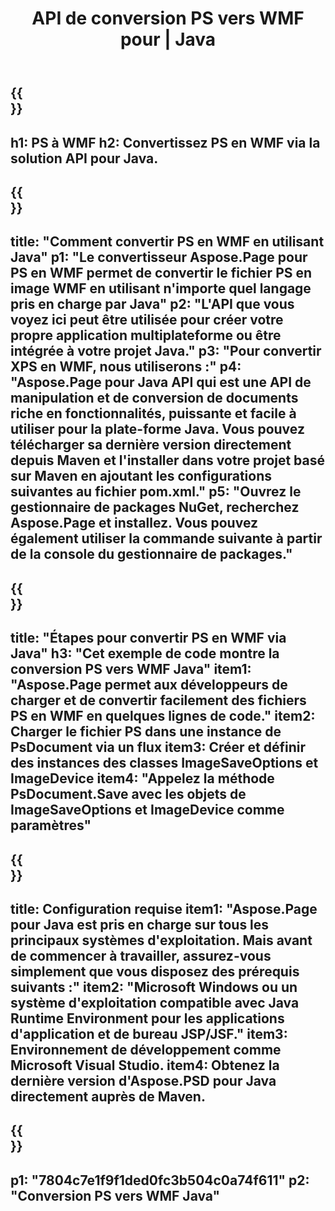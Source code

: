 ﻿---
translation: true
template: /_templates/_conversion-child-java.md
title: API de conversion PS vers WMF pour | Java
url: /java/conversion/ps-to-wmf/
description: Exemple de code de conversion Java pour le format PS en fichier WMF. Utilisez cet exemple de code pour convertir PS en WMF dans n'importe quelle application Java Web ou de bureau.
informat: PS
outformat: WMF
otherformats: XPS EPS
---

{{<section banner>}}
---
h1: PS à WMF
h2: Convertissez PS en WMF via la solution API pour Java.
---

{{<section overview>}}
---
title: "Comment convertir PS en WMF en utilisant Java"
p1: "Le convertisseur Aspose.Page pour PS en WMF permet de convertir le fichier PS en image WMF en utilisant n'importe quel langage pris en charge par Java"
p2: "L'API que vous voyez ici peut être utilisée pour créer votre propre application multiplateforme ou être intégrée à votre projet Java."
p3: "Pour convertir XPS en WMF, nous utiliserons :"
p4: "Aspose.Page pour Java API qui est une API de manipulation et de conversion de documents riche en fonctionnalités, puissante et facile à utiliser pour la plate-forme Java. Vous pouvez télécharger sa dernière version directement depuis Maven et l'installer dans votre projet basé sur Maven en ajoutant les configurations suivantes au fichier pom.xml."
p5: "Ouvrez le gestionnaire de packages NuGet, recherchez Aspose.Page et installez. Vous pouvez également utiliser la commande suivante à partir de la console du gestionnaire de packages."
---

{{<section feature1>}}
---
title: "Étapes pour convertir PS en WMF via Java"
h3: "Cet exemple de code montre la conversion PS vers WMF Java"
item1: "Aspose.Page permet aux développeurs de charger et de convertir facilement des fichiers PS en WMF en quelques lignes de code."
item2: Charger le fichier PS dans une instance de PsDocument via un flux
item3: Créer et définir des instances des classes ImageSaveOptions et ImageDevice
item4: "Appelez la méthode PsDocument.Save avec les objets de ImageSaveOptions et ImageDevice comme paramètres"
---

{{<section feature2>}}
---
title: Configuration requise
item1: "Aspose.Page pour Java est pris en charge sur tous les principaux systèmes d'exploitation. Mais avant de commencer à travailler, assurez-vous simplement que vous disposez des prérequis suivants :"
item2: "Microsoft Windows ou un système d'exploitation compatible avec Java Runtime Environment pour les applications d'application et de bureau JSP/JSF."
item3: Environnement de développement comme Microsoft Visual Studio.
item4: Obtenez la dernière version d'Aspose.PSD pour Java directement auprès de Maven.
---

{{<section gist>}}
---
p1: "7804c7e1f9f1ded0fc3b504c0a74f611"
p2: "Conversion PS vers WMF Java"
---

